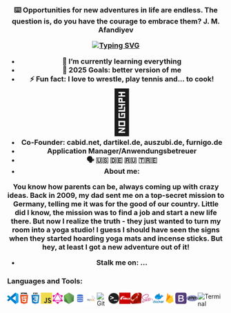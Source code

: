 <!-- markdownlint-disable MD033 MD041-->
<p align="center">
  <h3 align="center">⌨️ 
  Opportunities for new adventures in life are endless. The question is, do you have the courage to embrace them?
J. M. Afandiyev
</p>

[![Typing SVG](https://readme-typing-svg.herokuapp.com?font=Fira+Code&pause=1000&width=435&lines=.+...+.-..+..+%2F+-+-.--+%2F+---.+..+-+.-+.+----+-..-+%2F+..-..+-+---+--..--+%2F+-+---+%2F+.-.-+%2F+...-+.+.-..+.-+..--+%2F+-+.+-...+.+%2F+.--.+.-.+---+...+-+---+%2F+..-+...+.--.+.+....+---+.--+%2F+..+%2F+--+-.+---+--.+---+%2F+--..+-..+---+.-.+---+.--+-..-+.-.-+-.-.--)](https://git.io/typing-svg)

</p>



- 🌱 I’m currently learning everything
- 🥅 2025 Goals: better version of me
- ⚡ Fun fact: I love to wrestle, play tennis and... to cook!<span style='font-size:100px;'>&#127858;</span>
- Co-Founder: cabid.net, dartikel.de, auszubi.de, furnigo.de
- Application Manager/Anwendungsbetreuer
- 🗣️ 🇺🇸 🇩🇪 🇷🇺 🇹🇷🇪
- About me: 

You know how parents can be, always coming up with crazy ideas. Back in 2009, my dad sent me on a top-secret mission to Germany, telling me it was for the good of our country. Little did I know, the mission was to find a job and start a new life there. But now I realize the truth - they just wanted to turn my room into a yoga studio! I guess I should have seen the signs when they started hoarding yoga mats and incense sticks. But hey, at least I got a new adventure out of it!
- Stalk me on: ...


### Languages and Tools:

<img align="left" alt="Visual Studio Code" width="26px" src="https://raw.githubusercontent.com/github/explore/80688e429a7d4ef2fca1e82350fe8e3517d3494d/topics/visual-studio-code/visual-studio-code.png" />

<img align="left" alt="HTML5" width="26px" src="https://raw.githubusercontent.com/github/explore/80688e429a7d4ef2fca1e82350fe8e3517d3494d/topics/html/html.png" />
<img align="left" alt="CSS3" width="26px" src="https://raw.githubusercontent.com/github/explore/80688e429a7d4ef2fca1e82350fe8e3517d3494d/topics/css/css.png" />
<img align="left" alt="JavaScript" width="26px" src="https://raw.githubusercontent.com/github/explore/80688e429a7d4ef2fca1e82350fe8e3517d3494d/topics/javascript/javascript.png" />
<img align="left" alt="GraphQL" width="26px" src="https://raw.githubusercontent.com/github/explore/80688e429a7d4ef2fca1e82350fe8e3517d3494d/topics/graphql/graphql.png" />
<img align="left" alt="Node.js" width="26px" src="https://raw.githubusercontent.com/github/explore/80688e429a7d4ef2fca1e82350fe8e3517d3494d/topics/nodejs/nodejs.png" />
<img align="left" alt="SQL" width="26px" src="https://raw.githubusercontent.com/github/explore/80688e429a7d4ef2fca1e82350fe8e3517d3494d/topics/sql/sql.png" />
<img align="left" alt="MySQL" width="26px" src="https://raw.githubusercontent.com/github/explore/80688e429a7d4ef2fca1e82350fe8e3517d3494d/topics/mysql/mysql.png" />
<img align="left" alt="Git" width="26px" src="https://gnulinux.ch/bl-content/uploads/pages/f560e3285ecc4ccb33dc1bf2742c29aa/git.jpg" />
<img align="left" alt="GitHub" width="26px" src="https://raw.githubusercontent.com/github/explore/80688e429a7d4ef2fca1e82350fe8e3517d3494d/topics/terminal/terminal.png" />
<img align="left" alt="Terminal" width="26px" src="https://raw.githubusercontent.com/github/explore/80688e429a7d4ef2fca1e82350fe8e3517d3494d/topics/rails/rails.png" />
<img align="left" alt="Terminal" width="26px" src="https://raw.githubusercontent.com/github/explore/80688e429a7d4ef2fca1e82350fe8e3517d3494d/topics/ruby/ruby.png" />
<img align="left" alt="Terminal" width="26px" src="https://raw.githubusercontent.com/github/explore/80688e429a7d4ef2fca1e82350fe8e3517d3494d/topics/sass/sass.png" />
<img align="left" alt="Terminal" width="26px" src="https://raw.githubusercontent.com/github/explore/80688e429a7d4ef2fca1e82350fe8e3517d3494d/topics/docker/docker.png" />
<img align="left" alt="Terminal" width="26px"src="https://raw.githubusercontent.com/github/explore/80688e429a7d4ef2fca1e82350fe8e3517d3494d/topics/firebase/firebase.png" />
<img align="left" alt="Terminal" width="26px"
     src="https://raw.githubusercontent.com/github/explore/80688e429a7d4ef2fca1e82350fe8e3517d3494d/topics/bootstrap/bootstrap.png" />
<img align="left" alt="SQL" width="26px" 
     src="https://raw.githubusercontent.com/github/explore/80688e429a7d4ef2fca1e82350fe8e3517d3494d/topics/php/php.png" />
<img align="left" alt="Terminal" width="60px" src="https://www.vectorlogo.zone/logos/heroku/heroku-ar21.svg" />


